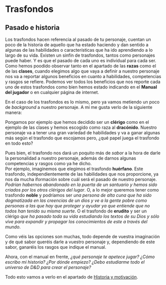# **Trasfondos**
## Pasado e historia

Los trasfondos hacen referencia al pasado de tu personaje, cuentan un poco de la historia de aquello que ha estado haciendo y dan sentido a algunas de las habilidades o características que ha ido aprendiendo a lo largo de su vida. Existen un sinfín de trasfondos, tantos como personajes puede haber. Y es que el pasado de cada uno es individual para cada ser.  
Como hemos poodido observar tanto en el apartado de las **razas** como el de las **clases**, cuando elegimos algo que vaya a definir a nuestro personaje nos va a reportar algunos beneficios en cuanto a habilidades, competencias y rasgos se refiere. Podemos ver todos los beneficios que nos reporte cada uno de estos trasfondos como bien hemos estado indicando en el **Manual del jugador** o en cualquier página de internet. 

En el caso de los trasfondos es lo mismo, pero ya vamos metiendo un poco de *background* a nuestro personaje. A mí me gusta verlo de la siguiente manera:

Pongamos por ejemplo que hemos decidido ser un **clérigo** como en el ejemplo de las clases y hemos escogido como raza al **dracónido**. Nuestro personaje va a tener una gran variedad de habilidades y va a ganar algunas más según el trasfondo que escojamos pero, ¿qué papel juega el trasfondo en todo esto?

Pues bien, el trasfondo nos dará un poquito más de *sabor* a la hora de darle la personalidad a nuestro personaje, además de darnos algunas competencias y rasgos como ya he dicho.  
Por ejemplo, imaginemos que elegimos el trasfondo **huérfano**. Este trasfondo, independientemente de las habilidades que nos proporcione, ya nos da mucha iformación sobre cuál será el pasado de nuestro personaje. *Podrían habernos abandonado en la puerta de un santuario y hemos sido criados por los otros clérigos del lugar*. O, a lo mejor queremos tener como trasfondo **noble** y podríamos ser *una persona de alta cuna que ha sido dogmatizada en las creencias de un dios y ve a la gente pobre como personas a las que hay que proteger y ayudar ya que entiende que no todos han tenido su misma suerte*. O el trasfondo de **erudito** y ser un clérigo *que ha pasado toda su vida estudiando los textos de su Dios y sólo vive para expandir y propagar los conocimientos de este a través del mundo*. 

Como véis las opciones son muchas, todo depende de vuestra imaginación y de qué sabor queréis darle a vuestro personaje y, dependiendo de este sabor, ganaréis los rasgos que indique el manual.

Ahora, con el manual en frente, *¿qué personaje te apetece jugar? ¿Cómo escribo mi historia? ¿Por dónde empiezo? ¿Debo estudiarme todo el universo de D&D para crear el personaje?*

Todo esto vamos a verlo en el apartado de [Historia y motivación](../lore/historia.md).

